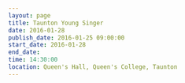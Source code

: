 ```yaml
---
layout: page
title: Taunton Young Singer
date: 2016-01-28
publish_date: 2016-01-25 09:00:00
start_date: 2016-01-28
end_date: 
time: 14:30:00
location: Queen's Hall, Queen's College, Taunton
---
```


